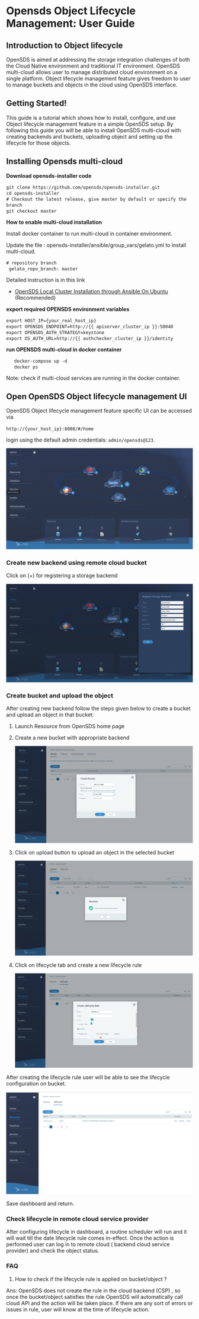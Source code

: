 # Opensds Object Lifecycle Management: User Guide

## Introduction to Object lifecycle
OpenSDS is aimed at addressing the storage integration challenges of both the Cloud Native environment and traditional IT environment. OpenSDS multi-cloud allows user to manage distributed cloud environment on a single platform. Object lifecycle management feature gives freedom to user to manage buckets and objects in the cloud using OpenSDS interface.

## Getting Started!
This guide is a tutorial which shows how to install, configure, and use Object lifecycle management feature in a simple OpenSDS setup.
By following this guide you will be able to install OpenSDS multi-cloud with creating backends and buckets, uploading object and setting up the lifecycle for those objects.

## Installing Opensds multi-cloud

**Download opensds-installer code**

    
    git clone https://github.com/opensds/opensds-installer.git
    cd opensds-installer
    # Checkout the latest release, give master by default or specify the branch 
    git checkout master
   
    
  **How to enable multi-cloud installation**
  
 Install docker container to run multi-cloud in container environment.
 
   Update the file : opensds-installer/ansible/group_vars/gelato.yml to install multi-cloud.
   
    # repository branch
     gelato_repo_branch: master

Detailed instruction is in this link

- [OpenSDS Local Cluster Installation through Ansible On Ubuntu](https://github.com/opensds/opensds/wiki/OpenSDS-Cluster-Installation-through-Ansible) (Recommended)

**export required OPENSDS  environment variables**
```
export HOST_IP={your_real_host_ip}
export OPENSDS_ENDPOINT=http://{{ apiserver_cluster_ip }}:50040
export OPENSDS_AUTH_STRATEGY=keystone
export OS_AUTH_URL=http://{{ authchecker_cluster_ip }}/identity
```
**run OPENSDS multi-cloud in docker container**
```
   docker-compose up -d
   docker ps 
   ```
   Note: check if multi-cloud services are running in the docker container.

## Open OpenSDS Object lifecycle management UI

OpenSDS Object lifecycle management feature specific UI can be accessed via

`http://{your_host_ip}:8088/#/home`

login  using the default admin credentials: `admin/opensds@123`. 

![multi-cloud UI image  ](opensds_home.PNG?raw=true)

### Create  new backend  using remote cloud bucket
Click on (+) for registering a storage backend

![multi-cloud backend image  ](opensds_backend.PNG?raw=true)

### Create bucket and upload the object
After creating new backend follow the steps given below to create a bucket and upload an object in that bucket:
1. Launch Resource from OpenSDS home page

2. Create a new bucket with appropriate backend

	![multi-cloud bucket image  ](opensds_bucket.PNG?raw=true)
3. Click on upload button to upload an object in the selected bucket

	![multi-cloud object image  ](opensds_object.PNG?raw=true)
4. Click on lifecycle tab and create a new lifecycle rule

	![multi-cloud lifecycle image  ](opensds_lifecycle.PNG?raw=true)

After creating the lifecycle rule user will be able to see the lifecycle configuration on bucket.

![multi-cloud lifecycle config image  ](opensds_lifecycle_config.PNG?raw=true)

Save dashboard and return.
### Check lifecycle in remote cloud service provider
After configuring lifecycle in dashboard, a routine scheduler will run and it will wait till the date lifecycle rule comes in-effect. Once the action is performed user can log in to remote cloud ( backend cloud service provider) and check the object status.

### FAQ
1. How to check if the lifecycle rule is applied on bucket/object ?

Ans: 
OpenSDS does not create the rule in the cloud backend (CSP) , so once the bucket/object satisfies the rule OpenSDS will automatically call cloud API and the action will be taken place. If there are any sort of errors or issues in rule, user will know at the time of lifecycle action.
